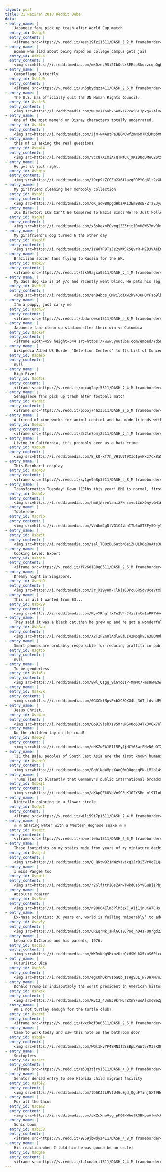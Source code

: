 ```yaml
---
layout: post
title: 21 Haziran 2018 Reddit Debe
data:
- entry_name: |
    Japanese fans pick up trash after World Cup match
  entry_id: 8sdgg5
  entry_content: |
    <iframe src=https://v.redd.it/4aej19fzi1511/DASH_1_2_M frameborder=0></iframe>
- entry_name: |
    Woman who lied about being raped on college campus gets jail
  entry_id: 8sb1x4
  entry_content: |
    <img src=https://i.redditmedia.com/mkDzez9Si2IbOdUxSEEsoSkqczcquQgQLRB20OFh5ag.jpg?s=4b738763cf8be22450fd3fa5bfe29f04 frameborder=0>
- entry_name: |
    Camouflage Butterfly
  entry_id: 8sb1b0
  entry_content: |
    <iframe src=https://v.redd.it/un5gbydqzz411/DASH_9_6_M frameborder=0></iframe>
- entry_name: |
    The U.S. has officially quit the UN Human Rights Council.
  entry_id: 8sckc6
  entry_content: |
    <img src=https://i.redditmedia.com/MLmo71oab-5WmkI7RcW56L7pxgw2AlX4_XKpvyB5Oyk.jpg?s=020c2b95d9609e761d5e3d9c81c7b7a4 frameborder=0>
- entry_name: |
    One of the most meme'd on Disney characters totally underrated.
  entry_id: 8sck4b
  entry_content: |
    <img src=https://i.redditmedia.com/Jjm-w4ABtPaJBGN0wfZmN6M7KdJMpbmmDr-u_rIWrsY.jpg?s=bf4b8244f9e1e3a134faceba416d3864 frameborder=0>
- entry_name: |
    this mf is asking the real questions
  entry_id: 8se4l4
  entry_content: |
    <img src=https://i.redditmedia.com/Vcc87XImiAFQTNtCK_XKzDOqDMeC2St5MlwxoOFpAIg.jpg?s=441f197eca78abf1fc5198712725c70f frameborder=0>
- entry_name: |
    He got it just right.
  entry_id: 8shgcp
  entry_content: |
    <img src=https://i.redditmedia.com/l9cp9kZCCZa2X6tlazqFOPYGq6lr2zXNrkQCozlmC-I.jpg?s=0338ceefbccbdbe04a6f4bd359248a99 frameborder=0>
- entry_name: |
    My girlfriend cleaning her monopoly collection
  entry_id: 8shb5j
  entry_content: |
    <img src=https://i.redditmedia.com/oK_adwB8pgdHbzXK13Em9BoB-ZTaE3ys3xOHsIrrtdg.jpg?s=029a62651216d597d580e8886d427571 frameborder=0>
- entry_name: |
    ICE Director: ICE Can't Be Compared To Nazis Since We're Just Following Orders
  entry_id: 8sg0sj
  entry_content: |
    <img src=https://i.redditmedia.com/x3skexnPOvmgiZ33rjtI0nH8WS7mvRktjcYpw7QmYWk.jpg?s=9ad6c1a3863bc7a13f8d0ad128a8c421 frameborder=0>
- entry_name: |
    My girlfriend's dog turned 6 the other day
  entry_id: 8seolf
  entry_content: |
    <img src=https://i.redditmedia.com/IzW8YR9TsJz2yWASk5QvrR-MZBJVAeEmjYPCPhjljQ8.jpg?s=97aa885b926d10845a092c81cd70dc03 frameborder=0>
- entry_name: |
    Brazilian soccer fans flying to Russia for the WK.
  entry_id: 8sbk8v
  entry_content: |
    <iframe src=https://v.redd.it/f3k59ajxa0511/DASH_2_4_M frameborder=0></iframe>
- entry_name: |
    My dads dog Rio is 14 y/o and recently went blind. He pats his leg when he walks and she follows him everywhere he goes. Mom got him the perfect shirt.
  entry_id: 8sbkqd
  entry_content: |
    <img src=https://i.redditmedia.com/enB4bcs_CMVildfXw2kV4JuHOYFso9lbxVT4jhxswnk.jpg?s=977efbdc1b8cbb4906e645b734a334e7 frameborder=0>
- entry_name: |
    I'm a puppy, just carry me
  entry_id: 8sdn07
  entry_content: |
    <iframe src=https://v.redd.it/dpdwrowsn1511/DASH_4_8_M frameborder=0></iframe>
- entry_name: |
    Japanese fans clean up stadium after their win vs Colombia
  entry_id: 8sck9f
  entry_content: |
    <iframe width=459 height=344 src=https://www.youtube.com/embed/Yd5n--lfdqg?feature=oembed&enablejsapi=1 frameborder=0 allow=autoplay; encrypted-media allowfullscreen></iframe>
- entry_name: |
    Wikipedia Added US Border 'Detention Centers' to Its List of Concentration Camps
  entry_id: 8sbaib
  entry_content: |
    null
- entry_name: |
    High Five!
  entry_id: 8sdf3s
  entry_content: |
    <iframe src=https://v.redd.it/mqxaq2oyt5511/DASH_2_4_M frameborder=0></iframe>
- entry_name: |
    Senegalese fans pick up trash after football match
  entry_id: 8sgeec
  entry_content: |
    <iframe src=https://v.redd.it/poooj746z3511/DASH_9_6_M frameborder=0></iframe>
- entry_name: |
    A friend of mine works for animal control and has made friends with a baby skunk
  entry_id: 8seuq4
  entry_content: |
    <iframe src=https://v.redd.it/3z2ln7omj2511/DASH_2_4_M frameborder=0></iframe>
- entry_name: |
    Living in California, it's probably seen as a hate crime.
  entry_id: 8sd60m
  entry_content: |
    <img src=https://i.redditmedia.com/8_k0-xf7h_VH1UiT9XIqIpvPxz7cx8aSWUEv97KcWZA.jpg?s=49353be85a05cae3bafd9159cb03d75c frameborder=0>
- entry_name: |
    This Reinhardt cosplay
  entry_id: 8sg4b8
  entry_content: |
    <iframe src=https://v.redd.it/sy1ge9a8p3511/DASH_4_8_M frameborder=0></iframe>
- entry_name: |
    Transformation Tuesday! Down 110lbs this year! BMI is normal, first time since 1982!
  entry_id: 8sdw4v
  entry_content: |
    <img src=https://i.redditmedia.com/hm6jArvnlani2FHnsmvuiCnXOAytGM1HtaP2zOgSXSQ.jpg?s=cc2d3461ee101ffe932d3332a6b94494 frameborder=0>
- entry_name: |
    Toblerone.
  entry_id: 8scrlb
  entry_content: |
    <img src=https://i.redditmedia.com/VzWhm2gDlVG1C4vLnITU6uGT3FySO-y7csSWq6UeK5Q.jpg?s=d510d84d25819f273005a5b266a07531 frameborder=0>
- entry_name: |
  entry_id: 8sbz3t
  entry_content: |
    <img src=https://i.redditmedia.com/sal_T00zBu6atbn6eiZHULk6qRaAts3WTCk-eaW5JZg.jpg?s=9f68cfa7ba6de3afa6ea906035091808 frameborder=0>
- entry_name: |
    Cooking Level: Expert
  entry_id: 8sbsho
  entry_content: |
    <iframe src=https://v.redd.it/f7v60180g0511/DASH_9_6_M frameborder=0></iframe>
- entry_name: |
    Dreamy night in Singapore.
  entry_id: 8sehp9
  entry_content: |
    <img src=https://i.redditmedia.com/Jr_XI9yHm-ClNizEOPcuGR5dvUceVtxXo1LR1lGzP4Y.jpg?s=1ba864aa0ca0b01c7aeaac4f648d0d2f frameborder=0>
- entry_name: |
    This is all I wanted from E3...
  entry_id: 8sbxy9
  entry_content: |
    <img src=https://i.redditmedia.com/KyvXRhgffxTnZV4rJ4zaSmCm1wPP7WAqPY33TZSBP3c.jpg?s=e0e253efa32c9bd966b2164cb5863f38 frameborder=0>
- entry_name: |
    They said it was a black cat,then he grew up and he got a wonderful reddish color
  entry_id: 8sh3vu
  entry_content: |
    <img src=https://i.redditmedia.com/X2T2FZn0lAdlwEiLI42MpqkvJe3E0NOhdU7Dt0nsMj0.jpg?s=593bdba8529b4d4de6b79aa878633b7d frameborder=0>
- entry_name: |
    Smart phones are probably responsible for reducing graffiti in public toilets
  entry_id: 8sgtop
  entry_content: |
    null
- entry_name: |
    To be genderless
  entry_id: 8sf43u
  entry_content: |
    <img src=https://i.redditmedia.com/Ewl_QIgg_9iGYo11P-MmMX7-ms9wM2GARWkaWVDrDEI.jpg?s=da583b579f93ce74296f82207282b023 frameborder=0>
- entry_name: |
  entry_id: 8saxyk
  entry_content: |
    <img src=https://i.redditmedia.com/0GXCkfNpvPxbXCSOXG4L_3dT_fdvnUPSkNadVxBKgCo.png?s=03af8d4ef0f022815d73befedf561a45 frameborder=0>
- entry_name: |
    Jesus Christ..
  entry_id: 8sc4uo
  entry_content: |
    <img src=https://i.redditmedia.com/Oo9I9jshXsy5mruNSyOo634Tk3VGx7Kl1J9YwnLJ80I.jpg?s=7af62ce241695b3e3f9e6f48e7b3bf5e frameborder=0>
- entry_name: |
    Do the children lay on the road?
  entry_id: 8seqx2
  entry_content: |
    <img src=https://i.redditmedia.com/dHKZwEA1BIl5PyAjHCY63wrFNvN6uOIZ8uIpvAGzxOk.png?s=11ec554213a0d960878ef913c38b70f0 frameborder=0>
- entry_name: |
    TIL the Bajau peoples of South East Asia are the first known humans that are genetically adapted to dive. Their bodies are genetically modified for diving, so much so that they can dive at around 200 ft deep for as long as 13 minutes.
  entry_id: 8sgob9
  entry_content: |
    <img src=https://i.redditmedia.com/BghlNaWMpsXAoQ6mQUqqsqPN-LMlb14sNqd2aI_1-aQ.jpg?s=3fcb24a37b7a8cccadc4efcfbe94283a frameborder=0>
- entry_name: |
    Trump lies so blatantly that Germany's public international broadcaster calls him out
  entry_id: 8sbxj1
  entry_content: |
    <img src=https://i.redditmedia.com/aKApQFkUVeVnSC3LKJG2YSBn_ml9TloFYZNFC7yZngM.png?s=436c8c2d4630a32fc84b328d40a5a9dd frameborder=0>
- entry_name: |
    Digitally coloring in a flower circle
  entry_id: 8sdpc1
  entry_content: |
    <iframe src=https://v.redd.it/wili59t7p1511/DASH_2_4_M frameborder=0></iframe>
- entry_name: |
    🔥 🔥 Sharing water with a Western Hognose snake 🔥 🔥
  entry_id: 8seeqc
  entry_content: |
    <iframe src=https://v.redd.it/npweflwhx1511/DASH_9_6_M frameborder=0></iframe>
- entry_name: |
    These footprints on my stairs made from years of my miniature dachshund going up them.
  entry_id: 8sdjrd
  entry_content: |
    <img src=https://i.redditmedia.com/Q_QKtw921nWzVtvtxq1JrBiZVrUqZLQrrC9Pf5ayGHI.jpg?s=a89c7532cc1a74e67ef3cbada8f893b0 frameborder=0>
- entry_name: |
    I miss Pangea too
  entry_id: 8sepct
  entry_content: |
    <img src=https://i.redditmedia.com/r2GlfttPiGsZAnwTwkd0s5YVGuBjIPhjYL6l-KokLjQ.png?s=4a40bcfc27de96f268a3e75e45275c7f frameborder=0>
- entry_name: |
    Absolute roaster
  entry_id: 8sc5wo
  entry_content: |
    <img src=https://i.redditmedia.com/n9OH04Ilm3PlM3sxC_AIj1jnuKW7CHs_aqTl_Kr77Po.jpg?s=b2bcd121747fd00b5d5fc5c2eeca7435 frameborder=0>
- entry_name: |
    Ex-Nasa scientist: 30 years on, world is failing 'miserably’ to address climate change
  entry_id: 8sgz5y
  entry_content: |
    <img src=https://i.redditmedia.com/CREqrNk_sHlGCsECPoo_hD4sFQ0rgd2Ip8PTvPMczGU.jpg?s=2c3d568aa0183daa03888d2150a73299 frameborder=0>
- entry_name: |
    Leonardo DiCaprio and his parents, 1976.
  entry_id: 8sczi3
  entry_content: |
    <img src=https://i.redditmedia.com/WKDvKdg9MxozUzoQxHSW_kX5xuS6PLcw5d_YJEE9FqQ.jpg?s=d08da7212c6217167ab9e4d730d3f18f frameborder=0>
- entry_name: |
    Futuristic Dice
  entry_id: 8se6b5
  entry_content: |
    <img src=https://i.redditmedia.com/egKUhQkrV1baQb_1sHgS3L_N7DH7M7oJrvF6fR47_uk.jpg?s=b873cdd206461f9d2bd1e1ead9ef3c1e frameborder=0>
- entry_name: |
    Donald Trump is indisputably the worst president in American history
  entry_id: 8shxax
  entry_content: |
    <img src=https://i.redditmedia.com/RvC2_4JoBJ9krNUrZXnYFuoAlxmdBeZpyheyo_JMNMM.jpg?s=d68819ffa002eca733643edc591175c9 frameborder=0>
- entry_name: |
    Am I not turtley enough for the turtle club?
  entry_id: 8scemi
  entry_content: |
    <iframe src=https://v.redd.it/twxckdf3u0511/DASH_9_6_M frameborder=0></iframe>
- entry_name: |
    Came to work today and saw this note on the bathroom door
  entry_id: 8sbqj4
  entry_content: |
    <img src=https://i.redditmedia.com/WGl1kvYP48MN3fbSSBpLPWWt5rM3sKQFQyKXZ4R2mwA.jpg?s=1c2b4375a82a17025e78dfdccf429bf4 frameborder=0>
- entry_name: |
    Sextuplets
  entry_id: 8se1re
  entry_content: |
    <iframe src=https://v.redd.it/e38q3tjry1511/DASH_4_8_M frameborder=0></iframe>
- entry_name: |
    Senator denied entry to see Florida child migrant facility
  entry_id: 8sf5i2
  entry_content: |
    <img src=https://i.redditmedia.com/tD6KJ2L9VtU4Gu8gd_QguFTihjGXf9BqxJ_CAtpOl7M.jpg?s=ef8083d83f56108d7551cc2cc748f6bf frameborder=0>
- entry_name: |
    For all the tacos
  entry_id: 8scam2
  entry_content: |
    <img src=https://i.redditmedia.com/sKZsXnuVyg_pK90kWhelRGBkpuAfwVcOlbA-bewGQHY.jpg?s=97413448d15c2ed4e1093323ace0066f frameborder=0>
- entry_name: |
    Sonic boom
  entry_id: 8sb138
  entry_content: |
    <iframe src=https://v.redd.it/9859jbwdyz411/DASH_4_8_M frameborder=0></iframe>
- entry_name: |
    His reaction when I told him he was gonna be an uncle!
  entry_id: 8sdgae
  entry_content: |
    <iframe src=https://v.redd.it/tp1xnabri1511/DASH_2_4_M frameborder=0></iframe>
---
```

